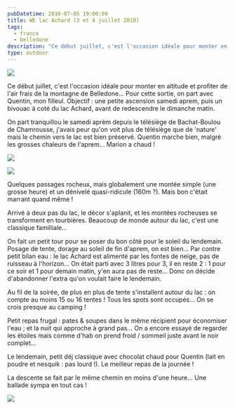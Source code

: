 ```yaml
---
pubDatetime: 2010-07-05 19:00:00
title: WE lac Achard (3 et 4 juillet 2010)
tags:
  - france
  - belledone
description: "Ce début juillet, c'est l'occasion idéale pour monter en altitude et profiter de l'air frais de la montagne de Belledone... Pour cette sortie, on part avec Quentin, mon filleul. Objectif : une petite ascension samedi aprem, puis un bivouac à coté du lac Achard, avant de redescendre le dimanche matin."
type: outdoor
---
```


![](/img/outdoor/IMG_3824.JPG)

Ce début juillet, c'est l'occasion idéale pour monter en altitude et
profiter de l'air frais de la montagne de Belledone... Pour cette
sortie, on part avec Quentin, mon filleul. Objectif : une petite
ascension samedi aprem, puis un bivouac à coté du lac Achard, avant de
redescendre le dimanche matin.

On part tranquillou le samedi aprèm depuis le télésiège de
Bachat-Boulou de Chamrousse, j'avais peur qu'on voit plus de télésiège
que de 'nature' mais le chemin vers le lac est bien préservé. Quentin
marche bien, malgré les grosses chaleurs de l'aprem... Marion a chaud !

![](/img/outdoor/IMG_3803.JPG)

![](/img/outdoor/IMG_3806.JPG)

Quelques passages rocheux, mais globalement une montée simple (une
grosse heure) et un dénivelé quasi-ridicule (160m ?). Mais bon c'était
marrant quand même !

Arrivé à deux pas du lac, le décor s'aplanit, et les montées rocheuses
se transforment en tourbières. Beaucoup de monde autour du lac, c'est
une classique familliale...

On fait un petit tour pour se poser du bon côté pour le soleil du
lendemain. Posage de tente, dorage au soleil de fin d'aprem, on est
bien... Par contre petit bilan eau : le lac Achard est alimenté par les
fontes de neige, pas de ruisseau à l'horizon... On était parti avec 3
litres pour 3, il en reste 2 : 1 pour ce soir et 1 pour demain matin,
y'en aura pas de reste... Donc on décide d'abandonner l'extra qu'on
voulait faire le lendemain.

Au fil de la soirée, de plus en plus de tente s'installent autour du lac
: on compte au moins 15 ou 16 tentes ! Tous les spots sont occupés... On
se crois presque au camping !

Petit repas frugal : pates & soupes dans le même récipient pour
économiser l'eau ; et la nuit qui approche à grand pas... On a encore
essayé de regarder les étoiles mais comme d'hab on prend froid / sommeil
juste avant le noir complet...

Le lendemain, petit déj classique avec chocolat chaud pour Quentin (lait
en poudre et nesquik : pas lourd !). Le meilleur repas de la journée !

La descente se fait par le même chemin en moins d'une heure... Une
ballade sympa en tout cas !

![](/img/outdoor/IMG_3812.JPG)
